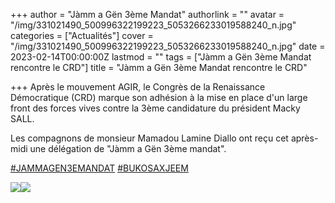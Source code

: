 +++
author = "Jàmm a Gën 3ème Mandat"
authorlink = ""
avatar = "/img/331021490_500996322199223_5053266233019588240_n.jpg"
categories = ["Actualités"]
cover = "/img/331021490_500996322199223_5053266233019588240_n.jpg"
date = 2023-02-14T00:00:00Z
lastmod = ""
tags = ["Jàmm a Gën 3ème Mandat rencontre le CRD"]
title = "Jàmm a Gën 3ème Mandat rencontre le CRD"

+++
Après le mouvement AGIR, le Congrès de la Renaissance Démocratique (CRD) marque son adhésion à la mise en place d'un large front des forces vives contre la 3ème candidature du président Macky SALL.

Les compagnons de monsieur Mamadou Lamine Diallo ont reçu cet après-midi une délégation de "Jàmm a Gën 3ème mandat".

[#JAMMAGEN3EMANDAT](https://www.facebook.com/hashtag/jammagen3emandat?__eep__=6&__cft__\[0\]=AZWSsfsTIVa0bj6w4S6sBI2IA_cee9hUviVHjMXl5OslxQTOJoVapLvHTnROHinqZF1cPraW-ZlZlz_bz4DprmzxJH79sb5Gb3xcs5kTp06vwf-uwD79fs1Z_jmCqaev5m9X452MB8ZRy9xZtebYBI9xYLdBivVZvzn2VXwteK9dVXu7gmFT8G1YDKfx0Pxzlg4&__tn__=*NK-R) [#BUKOSAXJEEM](https://www.facebook.com/hashtag/bukosaxjeem?__eep__=6&__cft__\[0\]=AZWSsfsTIVa0bj6w4S6sBI2IA_cee9hUviVHjMXl5OslxQTOJoVapLvHTnROHinqZF1cPraW-ZlZlz_bz4DprmzxJH79sb5Gb3xcs5kTp06vwf-uwD79fs1Z_jmCqaev5m9X452MB8ZRy9xZtebYBI9xYLdBivVZvzn2VXwteK9dVXu7gmFT8G1YDKfx0Pxzlg4&__tn__=*NK-R)

![](/img/331001962_1926258934382075_7182204330612525921_n.jpg)![](/img/331340658_2498896403613613_7223447738282191363_n.jpg)